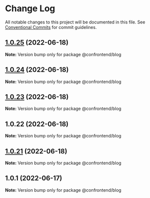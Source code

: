# Change Log

All notable changes to this project will be documented in this file.
See [Conventional Commits](https://conventionalcommits.org) for commit guidelines.

## [1.0.25](https://github.com/Confrontend/monorepo/compare/Release_@confrontend/blog_v1.0.24...Release_@confrontend/blog_v1.0.25) (2022-06-18)

**Note:** Version bump only for package @confrontend/blog





## [1.0.24](https://github.com/Confrontend/monorepo/compare/Release_@confrontend/blog_v1.0.23...Release_@confrontend/blog_v1.0.24) (2022-06-18)

**Note:** Version bump only for package @confrontend/blog





## [1.0.23](https://github.com/Confrontend/monorepo/compare/Release_@confrontend/blog_v1.0.22...Release_@confrontend/blog_v1.0.23) (2022-06-18)

**Note:** Version bump only for package @confrontend/blog





## 1.0.22 (2022-06-18)

**Note:** Version bump only for package @confrontend/blog





## [1.0.21](https://github.com/Confrontend/monorepo/compare/Release_@confrontend/react-usa-data-charts_v1.0.20...Release_@confrontend/react-usa-data-charts_v1.0.21) (2022-06-18)

**Note:** Version bump only for package @confrontend/blog





## 1.0.1 (2022-06-17)

**Note:** Version bump only for package @confrontend/blog
